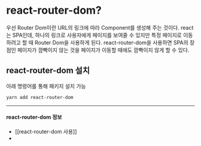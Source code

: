 # react-router-dom?

우선 Router Dom이란 URL의 링크에 따라 Component를 생성해 주는 것이다. 
react는 SPA인데, 하나의 링크로 사용자에게 페이지를 보여줄 수 있지만 특정 페이지로 이동하려고 할 때 Router Dom을 사용하게 된다. 
react-router-dom을 사용하면 SPA의 장점인 페이지가 깜빡이지 않는 것을 페이지가 이동할 때에도 깜빡이지 않게 할 수 있다. 

## react-router-dom 설치

아래 명령어를 통해 패키지 설치 가능

```bash
yarn add react-router-dom 
```

- - - 

#### react-router-dom 정보

- [[react-router-dom 사용]]
- 